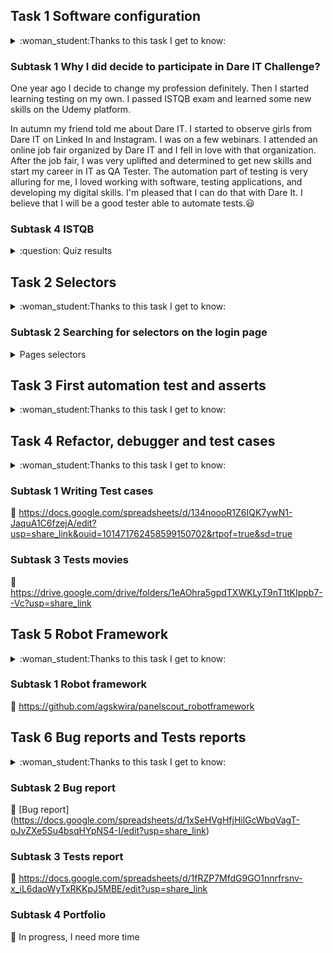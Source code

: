 ## Task 1 Software configuration

<details>
<summary>:woman_student:Thanks to this task I get to know:</summary>
	
* Eksploatory tests 
* Necessary Software to automate testing
* How to create Github repository 
* How to clone Github repository
* How to format README file 
</details>

### Subtask 1 Why I did decide to participate in Dare IT Challenge?

One year ago I decide to change my profession definitely. Then I started learning testing on my own. I passed ISTQB exam and learned some new skills
on the Udemy platform.

In autumn my friend told me about Dare IT. I started to observe girls from Dare IT on Linked In and Instagram. 
I was on a few webinars. I attended an online job fair organized by Dare IT and I fell in love with that organization. 
After the job fair, I was very uplifted and determined to get new skills and start my career in IT as QA Tester. 
The automation part of testing is very alluring for me, I loved working with software, testing applications, and developing my digital skills.
I'm pleased that I can do that with Dare It. I believe that I will be a good tester able to automate tests.:smiley:
                                                                                   

### Subtask 4 ISTQB 
<details>
<summary> :question: Quiz results </summary>
:ok:9/14
</details>

## Task 2 Selectors
<details>
<summary>:woman_student:Thanks to this task I get to know:</summary>
	
* What are selectors 
* Where I can find selectors
* How to write xPath selectors
* How to choose the best selectors
</details>

### Subtask 2 Searching for selectors on the login page
 <details>
<summary> Pages selectors</summary>

 - Scouts_Panel_header_xpath
   - //*[@id="__next"]/form/div/div[1]/h5
   - //*[text()="Scouts Panel"]
   - //child::div/h5
 - login_field_xpath
   - //*[@id="__next"]/form/div/div[1]/div[1]/div[1]//input
   - //*[@name="login"]
   - //*[@type="text"]
 - password_field_xpath
   - //*[@id="__next"]/form/div/div[1]/div[2]/div[1]//input
   - //*[@name="password"]
   - //*[@type="password"]
 - sign_in_button_xpath
   - //*[@id="__next"]/form/div/div[2]/button//span
   - //*[@class="MuiButton-label"]
   - //child::div/button//span
 - remind_password_hyperlink_xpath
   - //*[@id="__next"]/form/div/div[1]/a
   - //*[text()="Remind password"]
   - //child::div/a
 - language_listbox_xpath
   - //*[@id="__next"]/form/div/div[2]/div[1]//div
   - //*[@role="button"]
   - //*[@aria-haspopup="listbox"]
	
</details>
	
## Task 3 First automation test and asserts

<details>
<summary>:woman_student:Thanks to this task I get to know:</summary>
	
* PyCharm Framework
* How to click on page elements
* How to fill fields with text
* How to use assert title
* How to run automation test
</details>

## Task 4 Refactor, debugger and test cases

<details>
<summary>:woman_student:Thanks to this task I get to know:</summary>
	
* How to preform code refactor
* How to work with debugger
* How to write test cases
* How to automate website using TC
</details>

 ### Subtask 1 Writing Test cases
 
 :link: https://docs.google.com/spreadsheets/d/134noooR1Z6IQK7ywN1-JaquA1C6fzejA/edit?usp=share_link&ouid=101471762458599150702&rtpof=true&sd=true
 
 ### Subtask 3 Tests movies
 
 :link: https://drive.google.com/drive/folders/1eAOhra5gpdTXWKLyT9nT1tKIppb7--Vc?usp=share_link
 
 ## Task 5  Robot Framework
 
 <details>
<summary>:woman_student:Thanks to this task I get to know:</summary>
	
* What that Smoke Tests 
* How to configure Suit Test
* What is robot framework
* How to generate report 
</details>

### Subtask 1 Robot framework 

:link: https://github.com/agskwira/panelscout_robotframework

## Task 6 Bug reports and Tests reports

 <details>
<summary>:woman_student:Thanks to this task I get to know:</summary>
	
* How to use automated tests to find bugs
* How to write bug report
* How to write a test report
* How to create a portfolio in README file
</details>

### Subtask 2 Bug report

:link: [Bug report] (https://docs.google.com/spreadsheets/d/1xSeHVgHfjHilGcWbqVagT-oJvZXe5Su4bsqHYpNS4-I/edit?usp=share_link)

### Subtask 3 Tests report

:link: https://docs.google.com/spreadsheets/d/1fRZP7MfdG9GO1nnrfrsnv-x_iL6daoWyTxRKKpJ5MBE/edit?usp=share_link

### Subtask 4 Portfolio

:link: In progress, I need more time
 
